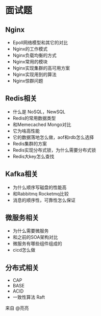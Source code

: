 面试题
=====

## Nginx

* Epoll网络模型和其它的对比 
* Nginx的工作模式 
* Nginx负载均衡的方式 
* Nginx常用的模块 
* Nginx实现集群的高可用方案 
* Nginx实现用到的算法 
* Nginx惊群问题 

## Redis相关  

* 什么是 NoSQL，NewSQL
* Redis的常用数据类型
* 和Memecached Mongo对比 
* 它为啥高性能 
* 它的数据落地怎么做，aof和rdb怎么选择 
* Redis集群的方案 
* Redis实现分布式锁，为什么需要分布式锁 
* Redis大key怎么查找 

## Kafka相关 
* 为什么顺序写磁盘的性能高 
* 和Rabbitmq Rocketmq比较 
* 消息的顺序性，可靠性怎么保证 


## 微服务相关 
* 为什么需要微服务 
* 和之前的SOA架构对比 
* 微服务有哪些组件组成的 
* cicd怎么做 

## 分布式相关  
* CAP
* BASE
* ACID
* 一致性算法 Raft

来自 @亮亮

